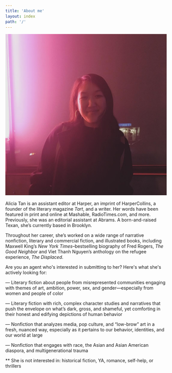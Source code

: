 ```yaml
---
title: 'About me'
layout: index
path: '/'
---
```


![Alicia Marie Tan](./about.png)

Alicia Tan is an assistant editor at Harper, an imprint of HarperCollins, a founder of the literary magazine <i>Tart</i>, and a writer. Her words have been featured in print and online at Mashable, RadioTimes.com, and more. Previously, she was an editorial assistant at Abrams. A born-and-raised Texan, she’s currently based in Brooklyn.

Throughout her career, she’s worked on a wide range of narrative nonfiction, literary and commercial fiction, and illustrated books, including Maxwell King’s <i>New York Times</i>–bestselling biography of Fred Rogers, <i>The Good Neighbor</i> and Viet Thanh Nguyen’s anthology on the refugee experience, <i>The Displaced</i>.

Are you an agent who's interested in submitting to her? Here's what she's actively looking for:

— Literary fiction about people from misrepresented communities engaging with themes of art, ambition, power, sex, and gender—especially from women and people of color

— Literary fiction with rich, complex character studies and narratives that push the envelope on what’s dark, gross, and shameful, yet comforting in their honest and edifying depictions of human behavior

— Nonfiction that analyzes media, pop culture, and “low-brow” art in a fresh, nuanced way, especially as it pertains to our behavior, identities, and our world at large

— Nonfiction that engages with race, the Asian and Asian American diaspora, and multigenerational trauma

** She is not interested in: historical fiction, YA, romance, self-help, or thrillers
